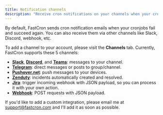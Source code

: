 ```yaml
---
title: Notification channels
description: "Receive cron notifications on your channels when your cronjobs fail or succeed."
---
```


By default, FastCron sends cron notification emails when your cronjobs fail and succeed again.
You can also receive them via other channels like Slack, Discord, webhook, etc.

To add a channel to your account, please visit the **Channels** tab.
Currently, FastCron supports these 5 channels:

- [**Slack**](/integrations/slack), [**Discord**](/integrations/discord), and [**Teams**](/integrations/teams): messages to your channel.
- [**Telegram**](/integrations/telegram): direct messages or posts to group/channel.
- [**Pushover.net**](/integrations/pushover): push messages to your devices.
- [**Zenduty**](/integrations/zenduty): incidents automatically created and resolved.
- [**Jira**](/integrations/jira): trigger incoming webhook with JSON payload, so you can process it with your own action.
- [**Webhook**](/integrations/webhook): POST requests with JSON payload.

If you'd like to add a custom integration, please email me at support@fastcron.com and I'll add it as soon as possible.